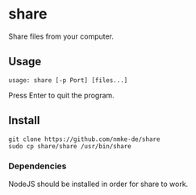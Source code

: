 # share

Share files from your computer.

## Usage

```
usage: share [-p Port] [files...]
```

Press Enter to quit the program.

## Install

```
git clone https://github.com/nmke-de/share
sudo cp share/share /usr/bin/share
```
### Dependencies

NodeJS should be installed in order for share to work.
